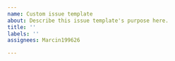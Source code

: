 ```yaml
---
name: Custom issue template
about: Describe this issue template's purpose here.
title: ''
labels: ''
assignees: Marcin199626

---
```



